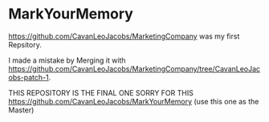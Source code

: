# MarkYourMemory
https://github.com/CavanLeoJacobs/MarketingCompany was my first Repsitory.

I made a mistake by Merging it with https://github.com/CavanLeoJacobs/MarketingCompany/tree/CavanLeoJacobs-patch-1.


THIS REPOSITORY IS THE FINAL ONE SORRY FOR THIS https://github.com/CavanLeoJacobs/MarkYourMemory (use this one as the Master)
